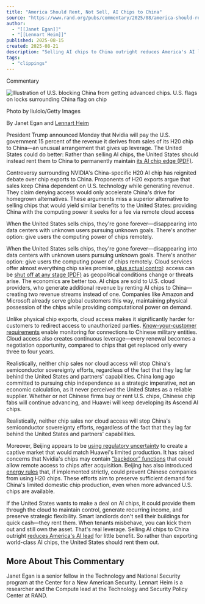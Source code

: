 ```yaml
---
title: "America Should Rent, Not Sell, AI Chips to China"
source: "https://www.rand.org/pubs/commentary/2025/08/america-should-rent-not-sell-ai-chips-to-china.html"
author:
  - "[[Janet Egan]]"
  - "[[Lennart Heim]]"
published: 2025-08-15
created: 2025-08-21
description: "Selling AI chips to China outright reduces America's AI lead for little benefit. Rather than exporting world-class AI chips, the United States could rent them out."
tags:
  - "clippings"
---
```

Commentary

![Illustration of U.S. blocking China from getting advanced chips. U.S. flags on locks surrounding China flag on chip](https://www.rand.org/content/rand/pubs/commentary/2025/08/america-should-rent-not-sell-ai-chips-to-china/jcr:content/par/blogpost.crop.888x522.ct.webp/1755304495068.webp)

Photo by liulolo/Getty Images

By Janet Egan and [Lennart Heim](https://www.rand.org/about/people/h/heim_lennart.html)

President Trump announced Monday that Nvidia will pay the U.S. government 15 percent of the revenue it derives from sales of its H20 chip to China—an unusual arrangement that gives up leverage. The United States could do better: Rather than selling AI chips, the United States should instead rent them to China to permanently maintain [its AI chip edge (PDF)](https://arxiv.org/pdf/2402.08797).

Controversy surrounding NVIDIA's China-specific H20 AI chip has reignited debate over chip exports to China. Proponents of H20 exports argue that sales keep China dependent on U.S. technology while generating revenue. They claim denying access would only accelerate China's drive for homegrown alternatives. These arguments miss a superior alternative to selling chips that would yield similar benefits to the United States: providing China with the computing power it seeks for a fee via remote cloud access

When the United States sells chips, they're gone forever—disappearing into data centers with unknown users pursuing unknown goals. There's another option: give users the computing power of chips remotely.

When the United States sells chips, they're gone forever—disappearing into data centers with unknown users pursuing unknown goals. There's another option: give users the computing power of chips remotely. Cloud services offer almost everything chip sales promise, [plus actual control](https://www.oxfordmartin.ox.ac.uk/publications/governing-through-the-cloud-the-intermediary-role-of-compute-providers-in-ai-regulation): access can be [shut off at any stage (PDF)](https://cdn.governance.ai/Accessing_Controlled_AI_Chips_via_Infrastructure-as-a-Service.pdf) as geopolitical conditions change or threats arise. The economics are better too. AI chips are sold to U.S. cloud providers, who generate additional revenue by renting AI chips to China—creating two revenue streams instead of one. Companies like Amazon and Microsoft already serve global customers this way, maintaining physical possession of the chips while providing computational power on demand.

Unlike physical chip exports, cloud access makes it significantly harder for customers to redirect access to unauthorized parties. [Know-your-customer requirements](https://www.governance.ai/research-paper/oversight-for-frontier-ai-through-kyc-scheme-for-compute-providers) enable monitoring for connections to Chinese military entities. Cloud access also creates continuous leverage—every renewal becomes a negotiation opportunity, compared to chips that get replaced only every three to four years.

Realistically, neither chip sales nor cloud access will stop China's semiconductor sovereignty efforts, regardless of the fact that they lag far behind the United States and partners' capabilities. China long ago committed to pursuing chip independence as a strategic imperative, not an economic calculation, as it never perceived the United States as a reliable supplier. Whether or not Chinese firms buy or rent U.S. chips, Chinese chip fabs will continue advancing, and Huawei will keep developing its Ascend AI chips.

Realistically, neither chip sales nor cloud access will stop China's semiconductor sovereignty efforts, regardless of the fact that they lag far behind the United States and partners' capabilities.

Moreover, Beijing appears to be [using regulatory uncertainty](https://www.bloomberg.com/news/articles/2025-08-12/china-urges-firms-not-to-use-nvidia-h20-chips-in-new-guidance) to create a captive market that would match Huawei's limited production. It has raised concerns that Nvidia's chips may contain [“backdoor” functions](https://www.reuters.com/world/china/nvidia-says-its-chips-have-no-backdoors-after-china-flags-h20-security-concerns-2025-07-31/) that could allow remote access to chips after acquisition. Beijing has also introduced [energy rules](https://www.ft.com/content/6a2c54fe-e2b7-4c58-907d-68076456d907) that, if implemented strictly, could prevent Chinese companies from using H20 chips. These efforts aim to preserve sufficient demand for China's limited domestic chip production, even when more advanced U.S. chips are available.

If the United States wants to make a deal on AI chips, it could provide them through the cloud to maintain control, generate recurring income, and preserve strategic flexibility. Smart landlords don't sell their buildings for quick cash—they rent them. When tenants misbehave, you can kick them out and still own the asset. That's real leverage. Selling AI chips to China outright [reduces America's AI lead](https://www.cnas.org/publications/reports/global-compute-and-national-security) for little benefit. So rather than exporting world-class AI chips, the United States should rent them out.

## More About This Commentary

Janet Egan is a senior fellow in the Technology and National Security program at the Center for a New American Security. Lennart Heim is a researcher and the Compute lead at the Technology and Security Policy Center at RAND.